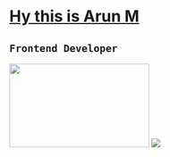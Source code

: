 # [Hy this is Arun M](https://arun496.github.io/apnafolio/)
## `Frontend Developer`
<img width="250px" height="150px" src="https://media.giphy.com/media/f3iwJFOVOwuy7K6FFw/giphy.gif" />
<img src="https://img.shields.io/badge/-Java-brightgreen" />

